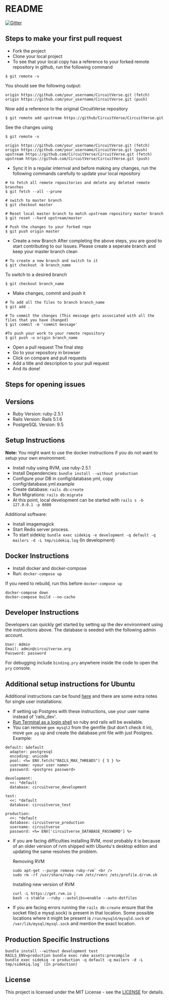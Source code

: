# README

[![Gitter](https://badges.gitter.im/CircuitVerse/community.svg)](https://gitter.im/CircuitVerse/community?utm_source=badge&utm_medium=badge&utm_campaign=pr-badge)

## Steps to make your first pull request
- Fork the project 
- Clone your local project
- To see that your local copy has a reference to your forked remote repository in github, run the following command
```
$ git remote -v
```
You should see the following output:
```
origin https://github.com/your_username/CircuitVerse.git (fetch)
origin https://github.com/your_username/CircuitVerse.git (push)
```
Now add a reference to the original CircuitVerse repository
```
$ git remote add upstream https://github/CircuitVerse/CircuitVerse.git
```
See the changes using
```
$ git remote -v
```
```
origin https://github.com/your_username/CircuitVerse.git (fetch)
origin https://github.com/your_username/CircuitVerse.git (push)
upstream https://github.com/CircuitVerse/CircuitVerse.git (fetch)
upstream https://github.com/CircuitVerse/CircuitVerse.git (push)
```
- Sync it
In a regular internval and before making any changes, run the following commands carefully to update your local repository
```
# to fetch all remote repositories and delete any deleted remote branches
$ git fetch --all --prune

# switch to master branch
$ git checkout master

# Reset local master branch to match upstream repository master branch
$ git reset --hard upstream/master

# Push the changes to your forked repo
$ git push origin master
```
- Create a new Branch
After completing the above steps, you are good to start contributing to our Issues. Please create a seperate branch and keep your master branch clean
```
# To create a new branch and switch to it
$ git checkout -b branch_name
```
To switch to a desired branch
```
$ git checkout branch_name
```
- Make changes, commit and push it 
```
# To add all the files to branch branch_name
$ git add .

# To commit the changes (This message gets associated with all the files that you have changed)
$ git commit -m 'commit message'

#To push your work to your remote repository
$ git push -u origin branch_name
```
- Open a pull request
The final step 
- Go to your repository in browser
- Click on compare and pull requests
- Add a title and description to your pull request
- And its done!

## Steps for opening issues

## Versions
- Ruby Version: ruby-2.5.1
- Rails Version: Rails 5.1.6
- PostgreSQL Version: 9.5

## Setup Instructions

**Note:** You might want to use the docker instructions if you do not want to setup your own environment. 

* Install ruby using RVM, use ruby-2.5.1
* Install Dependencies: `bundle install --without production`
* Configure your DB in config/database.yml, copy config/database.yml.example
* Create database: `rails db:create`
* Run Migrations: `rails db:migrate`
* At this point, local development can be started with ```rails s -b 127.0.0.1 -p 8080```

Additional software:
* Install imagemagick
* Start Redis server process.
* To start sidekiq: `bundle exec sidekiq -e development -q default -q mailers -d -L tmp/sidekiq.log` (In development)

## Docker Instructions

* Install docker and docker-compose
* Run: `docker-compose up`

If you need to rebuild, run this before `docker-compose up`
```
docker-compose down 
docker-compose build --no-cache
```

## Developer Instructions
Developers can quickly get started by setting up the dev environment using the instructions above. The database is seeded with the following admin account. 
```
User: Admin
Email: admin@circuitverse.org
Password: password
```

For debugging include `binding.pry` anywhere inside the code to open the `pry` console.

## Additional setup instructions for Ubuntu
Additional instructions can be found [here](https://www.howtoforge.com/tutorial/ubuntu-ruby-on-rails/) and there are some extra notes for single user installations:
- If setting up Postgres with these instructions, use your user name instead of 'rails_dev'.
- [Run Terminal as a login shell](https://rvm.io/integration/gnome-terminal/) so ruby and rails will be available.
- You can remove `gem mysql2` from the gemfile (but don't check it in), move `gem pg` up and create the database.yml file with just Postgres. Example:
```
default: &default
  adapter: postgresql
  encoding: unicode
  pool: <%= ENV.fetch("RAILS_MAX_THREADS") { 5 } %>
  username: <your user name>
  password: <postgres password>

development:
  <<: *default
  database: circuitverse_development

test:
  <<: *default
  database: circuitverse_test

production:
  <<: *default
  database: circuitverse_production
  username: circuitverse
  password: <%= ENV['circuitverse_DATABASE_PASSWORD'] %>
```

- If you are facing difficulties installing RVM, most probably it is because of an older version of rvm shipped with Ubuntu's desktop edition and updating the same resolves the problem.

  Removing RVM
  ```  
  sudo apt-get --purge remove ruby-rvm` <br /> 
  sudo rm -rf /usr/share/ruby-rvm /etc/rvmrc /etc/profile.d/rvm.sh
  ```
  Installing new version of RVM
  ```
  curl -L https://get.rvm.io | 
  bash -s stable --ruby --autolibs=enable --auto-dotfiles
  ```
- If you are facing errors running the `rails db:create` ensure that the socket file(i.e mysql.sock) is present in that location.   Some possible locations where it might be present is `/run/mysqld/mysqld.sock`  or `/var/lib/mysql/mysql.sock` and mention the exact location.


## Production Specific Instructions

```
bundle install --without development test
RAILS_ENV=production bundle exec rake assets:precompile
bundle exec sidekiq -e production -q default -q mailers -d -L tmp/sidekiq.log` (In production)
```

## License

This project is licensed under the MIT License - see the [LICENSE](LICENSE) for details.
